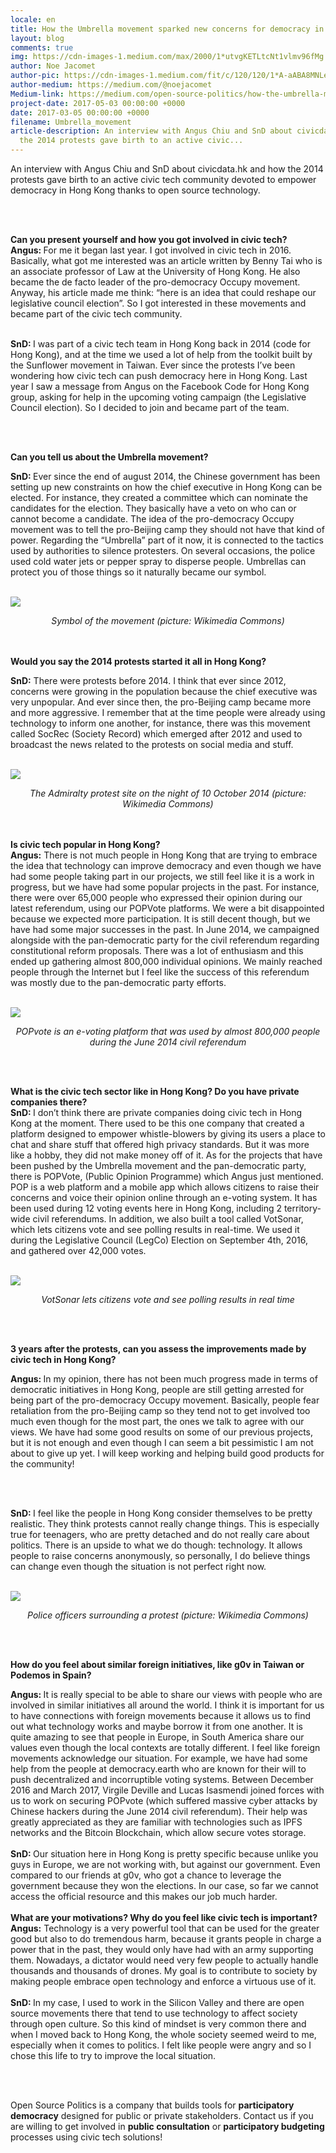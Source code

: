 ```yaml
---
locale: en
title: How the Umbrella movement sparked new concerns for democracy in Hong Kong
layout: blog
comments: true
img: https://cdn-images-1.medium.com/max/2000/1*utvgKETLtcNt1vlmv96fMg.png
author: Noe Jacomet
author-pic: https://cdn-images-1.medium.com/fit/c/120/120/1*A-aABA8MNLeKXIpYLu4IUA.jpeg
author-medium: https://medium.com/@noejacomet
Medium-link: https://medium.com/open-source-politics/how-the-umbrella-movement-sparked-new-concerns-for-democracy-in-hong-kong-49b3af23c928
project-date: 2017-05-03 00:00:00 +0000
date: 2017-03-05 00:00:00 +0000
filename: Umbrella_movement
article-description: An interview with Angus Chiu and SnD about civicdata.hk and how
  the 2014 protests gave birth to an active civic...
---
```

<div class = "blogcontent">


An interview with Angus Chiu and SnD about civicdata.hk and how the 2014 protests gave birth to an active civic tech community devoted to empower democracy in Hong Kong thanks to open source technology.

<br><br>

<b>Can you present yourself and how you got involved in civic tech?</b><br>
<b>Angus: </b>For me it began last year. I got involved in civic tech in 2016. Basically, what got me interested was an article written by Benny Tai who is an associate professor of Law at the University of Hong Kong. He also became the de facto leader of the pro-democracy Occupy movement. Anyway, his article made me think: “here is an idea that could reshape our legislative council election”. So I got interested in these movements and became part of the civic tech community.<br><br>

<b>SnD: </b>I was part of a civic tech team in Hong Kong back in 2014 (code for Hong Kong), and at the time we used a lot of help from the toolkit built by the Sunflower movement in Taiwan. Ever since the protests I’ve been wondering how civic tech can push democracy here in Hong Kong. Last year I saw a message from Angus on the Facebook Code for Hong Kong group, asking for help in the upcoming voting campaign (the Legislative Council election). So I decided to join and became part of the team.

<br><br>

<b>Can you tell us about the Umbrella movement?</b><br>

<b>SnD: </b>Ever since the end of august 2014, the Chinese government has been setting up new constraints on how the chief executive in Hong Kong can be elected. For instance, they created a committee which can nominate the candidates for the election. They basically have a veto on who can or cannot become a candidate. The idea of the pro-democracy Occupy movement was to tell the pro-Beijing camp they should not have that kind of power. Regarding the “Umbrella” part of it now, it is connected to the tactics used by authorities to silence protesters. On several occasions, the police used cold water jets or pepper spray to disperse people. Umbrellas can protect you of those things so it naturally became our symbol.

<br><img src = "https://cdn-images-1.medium.com/max/960/1*bLFIjTAqjz0COp5LDLK8ig.png"><center><i>Symbol of the movement (picture: Wikimedia Commons)</i></center><br><br>

<b>Would you say the 2014 protests started it all in Hong Kong?</b><br>

<b>SnD:</b> There were protests before 2014. I think that ever since 2012, concerns were growing in the population because the chief executive was very unpopular. And ever since then, the pro-Beijing camp became more and more aggressive. I remember that at the time people were already using technology to inform one another, for instance, there was this movement called SocRec (Society Record) which emerged after 2012 and used to broadcast the news related to the protests on social media and stuff.

<br><img src = "https://cdn-images-1.medium.com/max/960/1*5UMOT7D58hl9wH92vXkCEw.jpeg"><center><i>The Admiralty protest site on the night of 10 October 2014 (picture: Wikimedia Commons)</i></center>
<br><br>

<b>Is civic tech popular in Hong Kong?</b>
<br>
<b>Angus:</b> There is not much people in Hong Kong that are trying to embrace the idea that technology can improve democracy and even though we have had some people taking part in our projects, we still feel like it is a work in progress, but we have had some popular projects in the past. For instance, there were over 65,000 people who expressed their opinion during our latest referendum, using our POPVote platforms. We were a bit disappointed because we expected more participation. It is still decent though, but we have had some major successes in the past. In June 2014, we campaigned alongside with the pan-democratic party for the civil referendum regarding constitutional reform proposals. There was a lot of enthusiasm and this ended up gathering almost 800,000 individual opinions. We mainly reached people through the Internet but I feel like the success of this referendum was mostly due to the pan-democratic party efforts.

<br><img src = "https://cdn-images-1.medium.com/max/1200/1*894aolKryz-YhWTGep5i_w.png"><center><i>POPvote is an e-voting platform that was used by almost 800,000 people during the June 2014 civil referendum</i></center>

<br><br>

<b>What is the civic tech sector like in Hong Kong? Do you have private companies there?</b>
<br>
<b>SnD: </b>I don’t think there are private companies doing civic tech in Hong Kong at the moment. There used to be this one company that created a platform designed to empower whistle-blowers by giving its users a place to chat and share stuff that offered high privacy standards. But it was more like a hobby, they did not make money off of it. As for the projects that have been pushed by the Umbrella movement and the pan-democratic party, there is POPVote, (Public Opinion Programme) which Angus just mentioned. POP is a web platform and a mobile app which allows citizens to raise their concerns and voice their opinion online through an e-voting system. It has been used during 12 voting events here in Hong Kong, including 2 territory-wide civil referendums. In addition, we also built a tool called VotSonar, which lets citizens vote and see polling results in real-time. We used it during the Legislative Council (LegCo) Election on September 4th, 2016, and gathered over 42,000 votes.

<br><img src = "https://cdn-images-1.medium.com/max/1200/1*OI93kETHiKrutkQZ0UOzdg.png"><center><i>VotSonar lets citizens vote and see polling results in real time</i></center>

<br><br>


<b>3 years after the protests, can you assess the improvements made by civic tech in Hong Kong?</b><br>

<b>Angus: </b>In my opinion, there has not been much progress made in terms of democratic initiatives in Hong Kong, people are still getting arrested for being part of the pro-democracy Occupy movement. Basically, people fear retaliation from the pro-Beijing camp so they tend not to get involved too much even though for the most part, the ones we talk to agree with our views. We have had some good results on some of our previous projects, but it is not enough and even though I can seem a bit pessimistic I am not about to give up yet. I will keep working and helping build good products for the community!

<br><br>

<b>SnD: </b>I feel like the people in Hong Kong consider themselves to be pretty realistic. They think protests cannot really change things. This is especially true for teenagers, who are pretty detached and do not really care about politics. There is an upside to what we do though: technology. It allows people to raise concerns anonymously, so personally, I do believe things can change even though the situation is not perfect right now.

<br><img src = "https://cdn-images-1.medium.com/max/1200/1*-pQ8tN8ho6oHFHYt9Qdfaw.jpeg"><center><i>Police officers surrounding a protest (picture: Wikimedia Commons)</i></center>

<br><br>

<b>How do you feel about similar foreign initiatives, like g0v in Taiwan or Podemos in Spain?</b><br>

<b>Angus: </b>It is really special to be able to share our views with people who are involved in similar initiatives all around the world. I think it is important for us to have connections with foreign movements because it allows us to find out what technology works and maybe borrow it from one another. It is quite amazing to see that people in Europe, in South America share our values even though the local contexts are totally different. I feel like foreign movements acknowledge our situation. For example, we have had some help from the people at democracy.earth who are known for their will to push decentralized and incorruptible voting systems. Between December 2016 and March 2017, Virgile Deville and Lucas Isasmendi joined forces with us to work on securing POPvote (which suffered massive cyber attacks by Chinese hackers during the June 2014 civil referendum). Their help was greatly appreciated as they are familiar with technologies such as IPFS networks and the Bitcoin Blockchain, which allow secure votes storage.
<br><br>
<b>SnD: </b>Our situation here in Hong Kong is pretty specific because unlike you guys in Europe, we are not working with, but against our government. Even compared to our friends at g0v, who got a chance to leverage the government because they won the elections. In our case, so far we cannot access the official resource and this makes our job much harder.
<br><br>
<b>What are your motivations? Why do you feel like civic tech is important?</b><br>
<b>Angus:</b> Technology is a very powerful tool that can be used for the greater good but also to do tremendous harm, because it grants people in charge a power that in the past, they would only have had with an army supporting them. Nowadays, a dictator would need very few people to actually handle thousands and thousands of drones. My goal is to contribute to society by making people embrace open technology and enforce a virtuous use of it.
<br><br>
<b>SnD: </b>In my case, I used to work in the Silicon Valley and there are open source movements there that tend to use technology to affect society through open culture. So this kind of mindset is very common there and when I moved back to Hong Kong, the whole society seemed weird to me, especially when it comes to politics. I felt like people were angry and so I chose this life to try to improve the local situation.</div>
<br><br>
<div class="citation">Open Source Politics is a company that builds tools for <b>participatory democracy</b> designed for public or private stakeholders. Contact us if you are willing to get involved in <b>public consultation</b> or <b>participatory budgeting</b> processes using civic tech solutions! <br></div>